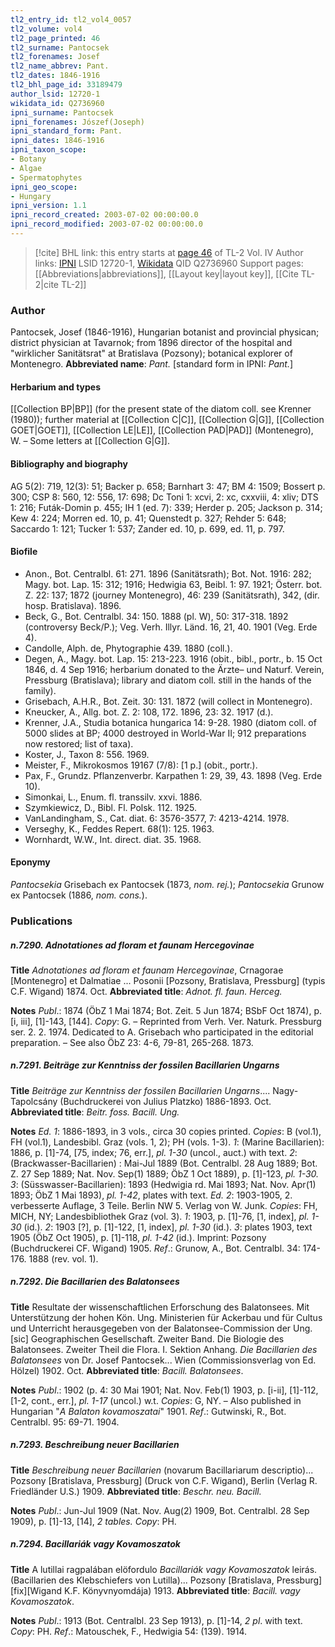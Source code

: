 ```yaml
---
tl2_entry_id: tl2_vol4_0057
tl2_volume: vol4
tl2_page_printed: 46
tl2_surname: Pantocsek
tl2_forenames: Josef
tl2_name_abbrev: Pant.
tl2_dates: 1846-1916
tl2_bhl_page_id: 33189479
author_lsid: 12720-1
wikidata_id: Q2736960
ipni_surname: Pantocsek
ipni_forenames: Jószef(Joseph)
ipni_standard_form: Pant.
ipni_dates: 1846-1916
ipni_taxon_scope: 
- Botany
- Algae
- Spermatophytes
ipni_geo_scope: 
- Hungary
ipni_version: 1.1
ipni_record_created: 2003-07-02 00:00:00.0
ipni_record_modified: 2003-07-02 00:00:00.0
---
```


> [!cite] BHL link: this entry starts at [page 46](https://www.biodiversitylibrary.org/page/33189479) of TL-2 Vol. IV
> Author links: [IPNI](https://www.ipni.org/a/12720-1) LSID 12720-1, [Wikidata](https://www.wikidata.org/wiki/Q2736960) QID Q2736960
> Support pages: [[Abbreviations|abbreviations]], [[Layout key|layout key]], [[Cite TL-2|cite TL-2]]

### Author

Pantocsek, Josef (1846-1916), Hungarian botanist and provincial physican; district physician at Tavarnok; from 1896 director of the hospital and "wirklicher Sanitätsrat" at Bratislava (Pozsony); botanical explorer of Montenegro. 
**Abbreviated name**: *Pant.* \[standard form in IPNI: *Pant.*\]

#### Herbarium and types

[[Collection BP|BP]] (for the present state of the diatom coll. see Krenner (1980)); further material at [[Collection C|C]], [[Collection G|G]], [[Collection GOET|GOET]], [[Collection LE|LE]], [[Collection PAD|PAD]] (Montenegro), W. – Some letters at [[Collection G|G]].

#### Bibliography and biography

AG 5(2): 719, 12(3): 51; Backer p. 658; Barnhart 3: 47; BM 4: 1509; Bossert p. 300; CSP 8: 560, 12: 556, 17: 698; Dc Toni 1: xcvi, 2: xc, cxxviii, 4: xliv; DTS 1: 216; Futák-Domin p. 455; IH 1 (ed. 7): 339; Herder p. 205; Jackson p. 314; Kew 4: 224; Morren ed. 10, p. 41; Quenstedt p. 327; Rehder 5: 648; Saccardo 1: 121; Tucker 1: 537; Zander ed. 10, p. 699, ed. 11, p. 797.

#### Biofile

- Anon., Bot. Centralbl. 61: 271. 1896 (Sanitätsrath); Bot. Not. 1916: 282; Magy. bot. Lap. 15: 312; 1916; Hedwigia 63, Beibl. 1: 97. 1921; Österr. bot. Z. 22: 137; 1872 (journey Montenegro), 46: 239 (Sanitätsrath), 342, (dir. hosp. Bratislava). 1896.
- Beck, G., Bot. Centralbl. 34: 150. 1888 (pl. W), 50: 317-318. 1892 (controversy Beck/P.); Veg. Verh. Illyr. Länd. 16, 21, 40. 1901 (Veg. Erde 4).
- Candolle, Alph. de, Phytographie 439. 1880 (coll.).
- Degen, A., Magy. bot. Lap. 15: 213-223. 1916 (obit., bibl., portr., b. 15 Oct 1846, d. 4 Sep 1916; herbarium donated to the Ärzte– und Naturf. Verein, Pressburg (Bratislava); library and diatom coll. still in the hands of the family).
- Grisebach, A.H.R., Bot. Zeit. 30: 131. 1872 (will collect in Montenegro).
- Kneucker, A., Allg. bot. Z. 2: 108, 172. 1896, 23: 32. 1917 (d.).
- Krenner, J.A., Studia botanica hungarica 14: 9-28. 1980 (diatom coll. of 5000 slides at BP; 4000 destroyed in World-War II; 912 preparations now restored; list of taxa).
- Koster, J., Taxon 8: 556. 1969.
- Meister, F., Mikrokosmos 19167 (7/8): \[1 p.\] (obit., portr.).
- Pax, F., Grundz. Pflanzenverbr. Karpathen 1: 29, 39, 43. 1898 (Veg. Erde 10).
- Simonkai, L., Enum. fl. transsilv. xxvi. 1886.
- Szymkiewicz, D., Bibl. Fl. Polsk. 112. 1925.
- VanLandingham, S., Cat. diat. 6: 3576-3577, 7: 4213-4214. 1978.
- Verseghy, K., Feddes Repert. 68(1): 125. 1963.
- Wornhardt, W.W., Int. direct. diat. 35. 1968.

#### Eponymy

*Pantocsekia* Grisebach ex Pantocsek (1873, *nom. rej.*); *Pantocsekia* Grunow ex Pantocsek (1886, *nom. cons.*).

### Publications

##### n.7290. Adnotationes ad floram et faunam Hercegovinae

**Title**
*Adnotationes ad floram et faunam Hercegovinae*, Crnagorae \[Montenegro\] et Dalmatiae ... Posonii \[Pozsony, Bratislava, Pressburg\] (typis C.F. Wigand) 1874. Oct.
**Abbreviated title**: *Adnot. fl. faun. Herceg.*

**Notes**
*Publ*.: 1874 (ÖbZ 1 Mai 1874; Bot. Zeit. 5 Jun 1874; BSbF Oct 1874), p. \[i, iii\], \[1\]-143, \[144\]. *Copy*: G. – Reprinted from Verh. Ver. Naturk. Pressburg ser. 2. 2. 1974. Dedicated to A. Grisebach who participated in the editorial preparation. – See also ÖbZ 23: 4-6, 79-81, 265-268. 1873.

##### n.7291. Beiträge zur Kenntniss der fossilen Bacillarien Ungarns

**Title**
*Beiträge zur Kenntniss der fossilen Bacillarien Ungarns*.... Nagy-Tapolcsány (Buchdruckerei von Julius Platzko) 1886-1893. Oct.
**Abbreviated title**: *Beitr. foss. Bacill. Ung.*

**Notes**
*Ed. 1*: 1886-1893, in 3 vols., circa 30 copies printed. *Copies*: B (vol.1), FH (vol.1), Landesbibl. Graz (vols. 1, 2); PH (vols. 1-3).
*1*: (Marine Bacillarien): 1886, p. \[1\]-74, \[75, index; 76, err.\], *pl. 1-30* (uncol., auct.) with text.
*2*: (Brackwasser-Bacillarien) : Mai-Jul 1889 (Bot. Centralbl. 28 Aug 1889; Bot. Z. 27 Sep 1889; Nat. Nov. Sep(1) 1889; ÖbZ 1 Oct 1889), p. \[1\]-123, *pl. 1-30.*
*3*: (Süsswasser-Bacillarien): 1893 (Hedwigia rd. Mai 1893; Nat. Nov. Apr(1) 1893; ÖbZ 1 Mai 1893), *pl. 1-42*, plates with text.
*Ed. 2*: 1903-1905, 2. verbesserte Auflage, 3 Teile. Berlin NW 5. Verlag von W. Junk.
*Copies*: FH, MICH, NY; Landesbibliothek Graz (vol. 3).
*1*: 1903, p. \[1\]-76, \[1, index\], *pl. 1-30* (id.).
*2*: 1903 \[?\], p. \[1\]-122, \[1, index\], *pl. 1-30* (id.).
*3*: plates 1903, text 1905 (ÖbZ Oct 1905), p. \[1\]-118, *pl. 1-42* (id.). Imprint: Pozsony (Buchdruckerei CF. Wigand) 1905.
*Ref*.: Grunow, A., Bot. Centralbl. 34: 174-176. 1888 (rev. vol. 1).

##### n.7292. Die Bacillarien des Balatonsees

**Title**
Resultate der wissenschaftlichen Erforschung des Balatonsees. Mit Unterstützung der hohen Kön. Ung. Ministerien für Ackerbau und für Cultus und Unterricht herausgegeben von der Balatonsee-Commission der Ung. \[sic\] Geographischen Gesellschaft. Zweiter Band. Die Biologie des Balatonsees. Zweiter Theil die Flora. I. Sektion Anhang. *Die Bacillarien des Balatonsees* von Dr. Josef Pantocsek... Wien (Commissionsverlag von Ed. Hölzel) 1902. Oct.
**Abbreviated title**: *Bacill. Balatonsees*.

**Notes**
*Publ*.: 1902 (p. 4: 30 Mai 1901; Nat. Nov. Feb(1) 1903, p. \[i-ii\], \[1\]-112, \[1-2, cont., err.\], *pl. 1-17* (uncol.) w.t. *Copies*: G, NY. – Also published in Hungarian "*A Balaton kovamoszatai*" 1901.
*Ref*.: Gutwinski, R., Bot. Centralbl. 95: 69-71. 1904.

##### n.7293. Beschreibung neuer Bacillarien

**Title**
*Beschreibung neuer Bacillarien* (novarum Bacillariarum descriptio)... Pozsony \[Bratislava, Pressburg\] (Druck von C.F. Wigand), Berlin (Verlag R. Friedländer U.S.) 1909.
**Abbreviated title**: *Beschr. neu. Bacill.*

**Notes**
*Publ*.: Jun-Jul 1909 (Nat. Nov. Aug(2) 1909, Bot. Centralbl. 28 Sep 1909), p. \[1\]-13, \[14\], *2 tables. Copy*: PH.

##### n.7294. Bacillariák vagy Kovamoszatok

**Title**
A lutillai ragpalában elöfordulo *Bacillariák vagy Kovamoszatok* leirás. (Bacillarien des Klebschiefers von Lutilla)... Pozsony \[Bratislava, Pressburg\] \[fix\]\[Wigand K.F. Könyvnyomdája) 1913.
**Abbreviated title**: *Bacill. vagy Kovamoszatok*.

**Notes**
*Publ*.: 1913 (Bot. Centralbl. 23 Sep 1913), p. \[1\]-14, *2 pl*. with text. *Copy*: PH.
*Ref*.: Matouschek, F., Hedwigia 54: (139). 1914.

